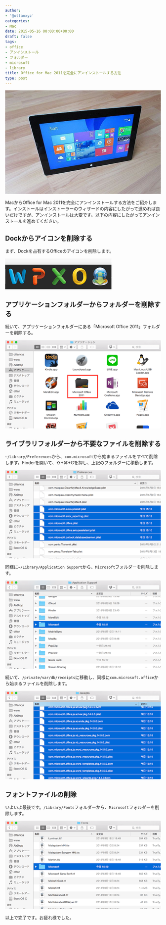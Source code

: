 ```yaml
---
author:
- '@ottanxyz'
categories:
- Mac
date: 2015-05-16 00:00:00+00:00
draft: false
tags:
- office
- アンインストール
- フォルダー
- microsoft
- library
title: Office for Mac 2011を完全にアンインストールする方法
type: post
---
```


![](150516-5556e344ae76f.jpg)

MacからOffice for Mac 2011を完全にアンインストールする方法をご紹介します。インストールはインストーラーのウィザードの内容にしたがって進めれば良いだけですが、アンインストールは大変です。以下の内容にしたがってアンインストールを進めてください。

## Dockからアイコンを削除する

まず、Dockを占有するOfficeのアイコンを削除します。

![](150516-5556e345baeb5.png)

## アプリケーションフォルダーからフォルダーを削除する

続いて、アプリケーションフォルダーにある「Microsoft Office 2011」フォルダーを削除する。

![](150516-5556e347a33de.png)

## ライブラリフォルダーから不要なファイルを削除する

`~/Library/Preferences`から、`com.microsoft`から始まるファイルをすべて削除します。Finderを開いて、⇧+⌘+Gを押し、上記のフォルダーに移動します。

![](150516-5556e34b634a4.png)

同様に`~/Library/Application Support`から、`Microsoft`フォルダーを削除します。

![](150516-5556e34f05cba.png)

続いて、`/private/var/db/receipts`に移動し、同様に`com.microsoft.office`から始まるファイルを削除します。

![](150516-5556e352d60ee.png)

## フォントファイルの削除

いよいよ最後です。`/Library/Fonts`フォルダーから、`Microsoft`フォルダーを削除します。

![](150516-5556e356c43fc.png)

以上で完了です。お疲れ様でした。
